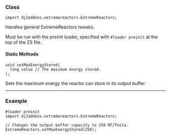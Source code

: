 ### Class

```zenscript
import dj2addons.extremereactors.ExtremeReactors;
```

Handles general ExtremeReactors tweaks.

Must be run with the preinit loader, specified with `#loader preinit` at the top of the ZS file.


#### Static Methods

```zenscript
void setMaxEnergyStored(
  long value // The maximum energy stored.
);
```

Sets the maximum energy the reactor can store in its output buffer.



---

### Example
```zenscript
#loader preinit
import dj2addons.extremereactors.ExtremeReactors;

// Changes the output buffer capacity to 250 RF/Tesla.
ExtremeReactors.setMaxEnergyStored(250);
```
